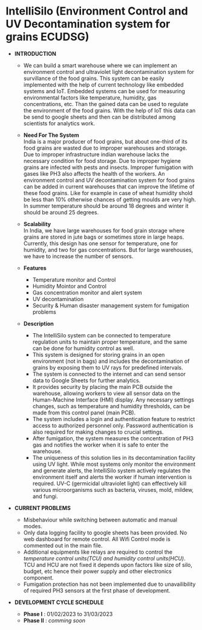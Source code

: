 # IntelliSilo (Environment Control and UV Decontamination system for grains ECUDSG)

- **INTRODUCTION**
  - We can build a smart warehouse where we can 
implement an environment control and ultraviolet light decontamination system for survillance of 
the food grains. This system can be easily implemented with the help of current technology like 
embedded systems and IoT. Embedded systems can be used for measuring environmental factors 
like temperature, humidity, gas concentrations, etc. Than the gained data can be used to regulate the 
environment of the food grains. With the help of IoT this data can be send to google sheets and then 
can be distributed among scientists for analytics work.

  - **Need For The System** <br>
    India is a major producer of food grains, but about one-third of its food grains are wasted due to 
improper warehouses and storage. Due to improper infrastructure indian warehouse lacks the 
necessary condition for food storage. Due to improper hygiene grains are infected with pests and 
insects. Improper fumigation with gases like PH3 also affects the health of the workers. An 
environment control and UV decontamination system for food grains can be added in current 
warehouses that can improve the lifetime of these food grains. Like for example in case of wheat humidity shold be less than 10% otherwise chances of 
getting moulds are very high. In summer temperature should be around 18 degrees and winter it 
should be around 25 degrees.

   - **Scalability** <br>
In India, we have large warehouses for food grain storage where grains are stored in jute bags or 
sometimes store in large heaps. Currently, this design has one sensor for temperature, one for 
humidity, and two for gas concentrations. But for large warehouses, we have to increase the number 
of sensors.

  - **Features** <br>
    - Temperature monitor and Control
    - Humidity Mointor and Control
    - Gas concentration monitor and alert system
    - UV decontamination
    - Security & Human disaster management system for fumigation problems

  - **Description** <br>
    - The IntelliSilo system can be connected to temperature regulation units to maintain proper temperature, and the same can be done for humidity control as well.
    - This system is designed for storing grains in an open environment (not in bags) and includes the decontamination of grains by exposing them to UV rays for predefined intervals.
    - The system is connected to the internet and can send sensor data to Google Sheets for further analytics.
    - It provides security by placing the main PCB outside the warehouse, allowing workers to view all sensor data on the Human-Machine Interface (HMI) display. Any necessary settings changes, such as temperature and humidity thresholds, can be made from this control panel (main PCB).
    - The system includes a login and authentication feature to restrict access to authorized personnel only. Password authentication is also required for making changes to crucial settings.
    - After fumigation, the system measures the concentration of PH3 gas and notifies the worker when it is safe to enter the warehouse.
    - The uniqueness of this solution lies in its decontamination facility using UV light. While most systems only monitor the environment and generate alerts, the IntelliSilo system actively regulates the environment itself and alerts the worker if human intervention is required. UV-C (germicidal ultraviolet light) can effectively kill various microorganisms such as bacteria, viruses, mold, mildew, and fungi.
   
- **CURRENT PROBLEMS**
  - Misbehaviour while switching between automatic and manual modes.
  - Only data logging facility to google sheets has been provided. No web dashboard for remote control. All Wifi Control mode is commented out in the main file.
  - Additional equipments like relays are required to control the *temperature control units(TCU) and humidity control units(HCU)*. TCU and HCU are not fixed it depends upon factors like size of silo, budget, etc hence their power supply and other electronics component.
  - Fumigation protection has not been implemented due to unavailibility of required PH3 sensors at the first phase of development.
 
- **DEVELOPMENT CYCLE SCHEDULE**
  - **Phase I**    : 01/02/2023 to 31/03/2023
  - **Phase II**    : *comming soon* 









